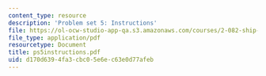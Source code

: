 ```yaml
---
content_type: resource
description: 'Problem set 5: Instructions'
file: https://ol-ocw-studio-app-qa.s3.amazonaws.com/courses/2-082-ship-structural-analysis-design-13-122-spring-2003/d170d6394fa3cbc05e6ec63e0d77afeb_ps5instructions.pdf
file_type: application/pdf
resourcetype: Document
title: ps5instructions.pdf
uid: d170d639-4fa3-cbc0-5e6e-c63e0d77afeb
---
```

